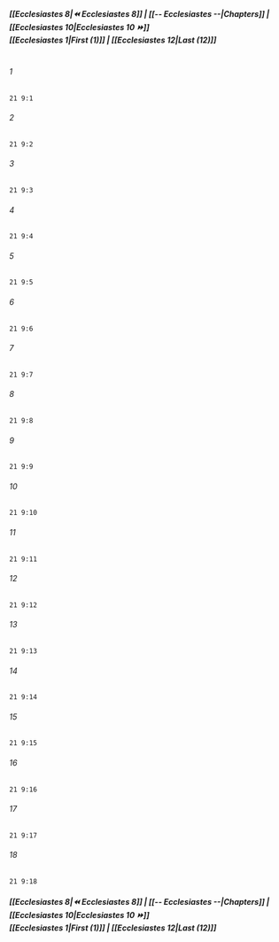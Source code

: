 
##### **[[Ecclesiastes 8|⏪ Ecclesiastes 8]] | [[-- Ecclesiastes --|Chapters]] | [[Ecclesiastes 10|Ecclesiastes 10 ⏩]]**<br>**[[Ecclesiastes 1|First (1)]] | [[Ecclesiastes 12|Last (12)]]**<br><br>

###### 1
``` verse
21 9:1
```
###### 2
``` verse
21 9:2
```
###### 3
``` verse
21 9:3
```
###### 4
``` verse
21 9:4
```
###### 5
``` verse
21 9:5
```
###### 6
``` verse
21 9:6
```
###### 7
``` verse
21 9:7
```
###### 8
``` verse
21 9:8
```
###### 9
``` verse
21 9:9
```
###### 10
``` verse
21 9:10
```
###### 11
``` verse
21 9:11
```
###### 12
``` verse
21 9:12
```
###### 13
``` verse
21 9:13
```
###### 14
``` verse
21 9:14
```
###### 15
``` verse
21 9:15
```
###### 16
``` verse
21 9:16
```
###### 17
``` verse
21 9:17
```
###### 18
``` verse
21 9:18
```

##### **[[Ecclesiastes 8|⏪ Ecclesiastes 8]] | [[-- Ecclesiastes --|Chapters]] | [[Ecclesiastes 10|Ecclesiastes 10 ⏩]]**<br>**[[Ecclesiastes 1|First (1)]] | [[Ecclesiastes 12|Last (12)]]**
